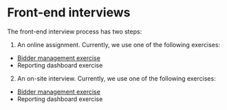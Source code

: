 # Front-end interviews

The front-end interview process has two steps:

1. An online assignment. Currently, we use one of the following exercises:
  - [Bidder management exercise](bidder-management-exercise/online-assignment.md)
  - Reporting dashboard exercise

2. An on-site interview. Currently, we use one of the following exercises:
  - [Bidder management exercise](bidder-management-exercise/on-site.md)
  - Reporting dashboard exercise